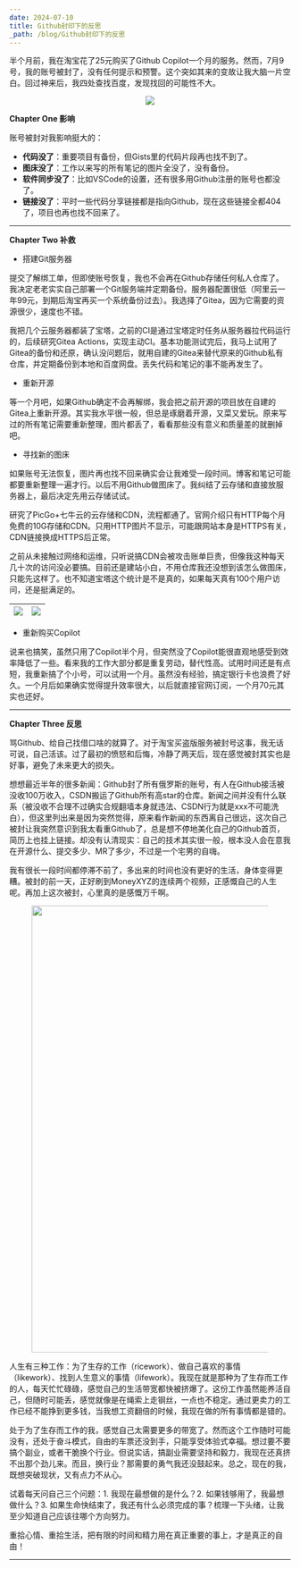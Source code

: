 ```yaml
---
date: 2024-07-10
title: Github封印下的反思
_path: /blog/Github封印下的反思
---
```

半个月前，我在淘宝花了25元购买了Github Copilot一个月的服务。然而，7月9号，我的账号被封了，没有任何提示和预警。这个突如其来的变故让我大脑一片空白。回过神来后，我四处查找百度，发现找回的可能性不大。

<figure class="half"  align="center">
<img src = "https://img.beyondxin.top/2024/202407101708999.png">
</figure>

**Chapter One 影响** 

账号被封对我影响挺大的：

- **代码没了**：重要项目有备份，但Gists里的代码片段再也找不到了。
- **图床没了**：工作以来写的所有笔记的图片全没了，没有备份。
- **软件同步没了**：比如VSCode的设置，还有很多用Github注册的账号也都没了。
- **链接没了**：平时一些代码分享链接都是指向Github，现在这些链接全都404了，项目也再也找不回来了。

---

**Chapter Two 补救** 

* 搭建Git服务器

提交了解绑工单，但即使账号恢复，我也不会再在Github存储任何私人仓库了。我决定老老实实自己部署一个Git服务端并定期备份。服务器配置很低（阿里云一年99元，到期后淘宝再买一个系统备份过去）。我选择了Gitea，因为它需要的资源很少，速度也不错。

我把几个云服务器都装了宝塔，之前的CI是通过宝塔定时任务从服务器拉代码运行的，后续研究Gitea Actions，实现主动CI。基本功能测试完后，我马上试用了Gitea的备份和还原，确认没问题后，就用自建的Gitea来替代原来的Github私有仓库，并定期备份到本地和百度网盘。丢失代码和笔记的事不能再发生了。

* 重新开源

等一个月吧，如果Github确定不会再解绑，我会把之前开源的项目放在自建的Gitea上重新开源。其实我水平很一般，但总是琢磨着开源，又菜又爱玩。原来写过的所有笔记需要重新整理，图片都丢了，看看那些没有意义和质量差的就删掉吧。

* 寻找新的图床

如果账号无法恢复，图片再也找不回来确实会让我难受一段时间。博客和笔记可能都要重新整理一遍才行。以后不用Github做图床了。我纠结了云存储和直接放服务器上，最后决定先用云存储试试。

研究了PicGo+七牛云的云存储和CDN，流程都通了。官网介绍只有HTTP每个月免费的10G存储和CDN。只用HTTP图片不显示，可能跟网站本身是HTTPS有关，CDN链接换成HTTPS后正常。

之前从未接触过网络和运维，只听说搞CDN会被攻击账单巨贵，但像我这种每天几十次的访问没必要搞。目前还是建站小白，不用仓库我还没想到该怎么做图床，只能先这样了。也不知道宝塔这个统计是不是真的，如果每天真有100个用户访问，还是挺满足的。

| ![](https://img.beyondxin.top/2024/202407102121616.png) | ![](https://img.beyondxin.top/2024/202407102134579.png) |
| ----- | -------------------------------------------------- |

* 重新购买Copilot

说来也搞笑，虽然只用了Copilot半个月，但突然没了Copilot能很直观地感受到效率降低了一些。看来我的工作大部分都是重复劳动，替代性高。试用时间还是有点短，我重新搞了个小号，可以试用一个月。虽然没有经验，搞定银行卡也浪费了好久。一个月后如果确实觉得提升效率很大，以后就直接官网订阅，一个月70元其实也还好。

---

**Chapter Three 反思** 

骂Github、给自己找借口啥的就算了。对于淘宝买盗版服务被封号这事，我无话可说，自己活该。过了最初的愤怒和后悔，冷静了两天后，现在感觉被封其实也是好事，避免了未来更大的损失。

想想最近半年的很多新闻：Github封了所有俄罗斯的账号，有人在Github接活被没收100万收入，CSDN搬运了Github所有高star的仓库。新闻之间并没有什么联系（被没收不合理不过确实合规翻墙本身就违法、CSDN行为就是xxx不可能洗白），但这里列出来是因为突然觉得，原来看作新闻的东西离自己很远，这次自己被封让我突然意识到我太看重Github了，总是想不停地美化自己的Github首页，简历上也挂上链接。却没有认清现实：自己的技术其实很一般，根本没人会在意我在开源什么、提交多少、MR了多少，不过是一个宅男的自嗨。

我有很长一段时间都停滞不前了，多出来的时间也没有更好的生活，身体变得更糟。被封的前一天，正好刷到MoneyXYZ的连续两个视频，正感慨自己的人生呢。再加上这次被封，心里真的是感慨万千啊。

<figure class="half"  align="center">
<img src = "https://img.beyondxin.top/2024/202407102200859.png" width=800>
</figure>

人生有三种工作：为了生存的工作（ricework）、做自己喜欢的事情（likework）、找到人生意义的事情（lifework）。我现在就是那种为了生存而工作的人，每天忙忙碌碌，感觉自己的生活带宽都快被挤爆了。这份工作虽然能养活自己，但随时可能丢，感觉就像是在绳索上走钢丝，一点也不稳定。通过更卖力的工作已经不能挣到更多钱，当我想工资翻倍的时候，我现在做的所有事情都是错的。

处于为了生存而工作的我，感觉自己太需要更多的带宽了。然而这个工作随时可能没有，还处于奋斗模式，自由的车票还没到手，只能享受体验式幸福。想过要不要搞个副业，或者干脆换个行业。但说实话，搞副业需要坚持和毅力，我现在还真挤不出那个劲儿来。而且，换行业？那需要的勇气我还没鼓起来。总之，现在的我，既想突破现状，又有点力不从心。

试着每天问自己三个问题：1. 我现在最想做的是什么？2. 如果钱够用了，我最想做什么？3. 如果生命快结束了，我还有什么必须完成的事？梳理一下头绪，让我至少知道自己应该往哪个方向努力。

重拾心情、重拾生活，把有限的时间和精力用在真正重要的事上，才是真正的自由！

---